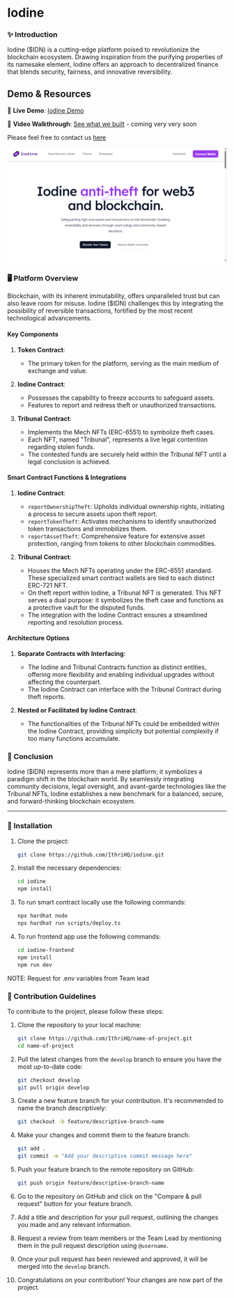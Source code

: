 

# Iodine 


### ✨ Introduction

Iodine ($IDN) is a cutting-edge platform poised to revolutionize the blockchain ecosystem. Drawing inspiration from the purifying properties of its namesake element, Iodine offers an approach to decentralized finance that blends security, fairness, and innovative reversibility.

## Demo & Resources

🔗 **Live Demo**: [Iodine Demo](https://iodine-dapp.vercel.app/)  

🌟 **Video Walkthrough**: [See what we built](#Walkthrough-Video-Link-Here)  - coming very very soon

Please feel free to contact us [here](mailto:tolugbesan@gmail.com)

![Iodine](screenshot.png)

### 🖥️ Platform Overview

Blockchain, with its inherent immutability, offers unparalleled trust but can also leave room for misuse. Iodine ($IDN) challenges this by integrating the possibility of reversible transactions, fortified by the most recent technological advancements.


#### Key Components

1. **Token Contract**:
   - The primary token for the platform, serving as the main medium of exchange and value.

2. **Iodine Contract**:
   - Possesses the capability to freeze accounts to safeguard assets.
   - Features to report and redress theft or unauthorized transactions.

3. **Tribunal Contract**:
   - Implements the Mech NFTs (ERC-6551) to symbolize theft cases.
   - Each NFT, named "Tribunal", represents a live legal contention regarding stolen funds.
   - The contested funds are securely held within the Tribunal NFT until a legal conclusion is achieved.

#### Smart Contract Functions & Integrations

1. **Iodine Contract**:
   - `reportOwnershipTheft`: Upholds individual ownership rights, initiating a process to secure assets upon theft report.
   - `reportTokenTheft`: Activates mechanisms to identify unauthorized token transactions and immobilizes them.
   - `reportAssetTheft`: Comprehensive feature for extensive asset protection, ranging from tokens to other blockchain commodities.

2. **Tribunal Contract**:
   - Houses the Mech NFTs operating under the ERC-6551 standard. These specialized smart contract wallets are tied to each distinct ERC-721 NFT.
   - On theft report within Iodine, a Tribunal NFT is generated. This NFT serves a dual purpose: it symbolizes the theft case and functions as a protective vault for the disputed funds.
   - The integration with the Iodine Contract ensures a streamlined reporting and resolution process.


#### Architecture Options

1. **Separate Contracts with Interfacing**:
   - The Iodine and Tribunal Contracts function as distinct entities, offering more flexibility and enabling individual upgrades without affecting the counterpart.
   - The Iodine Contract can interface with the Tribunal Contract during theft reports.

2. **Nested or Facilitated by Iodine Contract**:
   - The functionalities of the Tribunal NFTs could be embedded within the Iodine Contract, providing simplicity but potential complexity if too many functions accumulate.

### 🎉 Conclusion

Iodine ($IDN) represents more than a mere platform; it symbolizes a paradigm shift in the blockchain world. By seamlessly integrating community decisions, legal oversight, and avant-garde technologies like the Tribunal NFTs, Iodine establishes a new benchmark for a balanced, secure, and forward-thinking blockchain ecosystem.

---

### 🔧 Installation

1. Clone the project:
    ```bash
   git clone https://github.com/IthriHQ/iodine.git
   ```

2. Install the necessary dependencies:
   ```bash
   cd iodine
   npm install
   ```
   
3. To run smart contract locally use the following commands:

    ```bash
    npx hardhat node
    npx hardhat run scripts/deploy.ts
    ```
    
4. To run frontend app use the following commands:

    ```bash
    cd iodine-frontend
    npm install
    npm run dev
    ```

NOTE: Request for .env variables from Team lead

### 🌟 Contribution Guidelines

To contribute to the project, please follow these steps:

1. Clone the repository to your local machine:
   ```bash
   git clone https://github.com/IthriHQ/name-of-project.git
   cd name-of-project
   ```

2. Pull the latest changes from the `develop` branch to ensure you have the most up-to-date code:
   ```bash
   git checkout develop
   git pull origin develop
   ```

3. Create a new feature branch for your contribution. It's recommended to name the branch descriptively:
   ```bash
   git checkout -b feature/descriptive-branch-name
   ```

4. Make your changes and commit them to the feature branch:
   ```bash
   git add .
   git commit -m "Add your descriptive commit message here"
   ```

5. Push your feature branch to the remote repository on GitHub:
   ```bash
   git push origin feature/descriptive-branch-name
   ```

6. Go to the repository on GitHub and click on the "Compare & pull request" button for your feature branch.

7. Add a title and description for your pull request, outlining the changes you made and any relevant information.

8. Request a review from team members or the Team Lead by mentioning them in the pull request description using `@username`.

9. Once your pull request has been reviewed and approved, it will be merged into the `develop` branch.

10. Congratulations on your contribution! Your changes are now part of the project.
